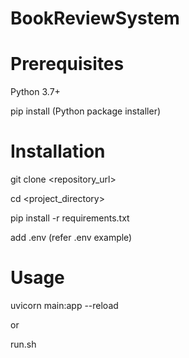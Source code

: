 # BookReviewSystem

# Prerequisites

Python 3.7+

pip install (Python package installer)

# Installation

git clone <repository_url>

cd <project_directory>

pip install -r requirements.txt

add .env (refer .env example)

# Usage

uvicorn main:app --reload

 or 

run.sh
